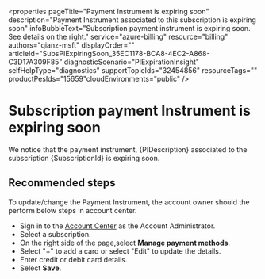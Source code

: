 <properties
	pageTitle="Payment Instrument is expiring soon"
	description="Payment Instrument associated to this subscription is expiring soon"
	infoBubbleText="Subscription payment instrument is expiring soon. See details on the right."
	service="azure-billing"
	resource="billing"
	authors="qianz-msft"
	displayOrder=""
	articleId="SubsPIExpiringSoon_35EC1178-BCA8-4EC2-A868-C3D17A309F85"
	diagnosticScenario="PIExpirationInsight"
	selfHelpType="diagnostics"
	supportTopicIds="32454856"
	resourceTags=""
	productPesIds="15659"​
	cloudEnvironments="public"
/>

# Subscription payment Instrument is expiring soon

We notice that the payment instrument, {PIDescription} associated to the subscription {SubscriptionId} is expiring soon.

## **Recommended steps**

To update/change the Payment Instrument, the account owner should the perform below steps in account center. 
* Sign in to the [Account Center](https://account.windowsazure.com/Subscriptions) as the Account Administrator.
* Select a subscription.
* On the right side of the page,select **Manage payment methods**.
* Select "+" to add a card or select "Edit" to update the details.
* Enter credit or debit card details.
* Select **Save**.